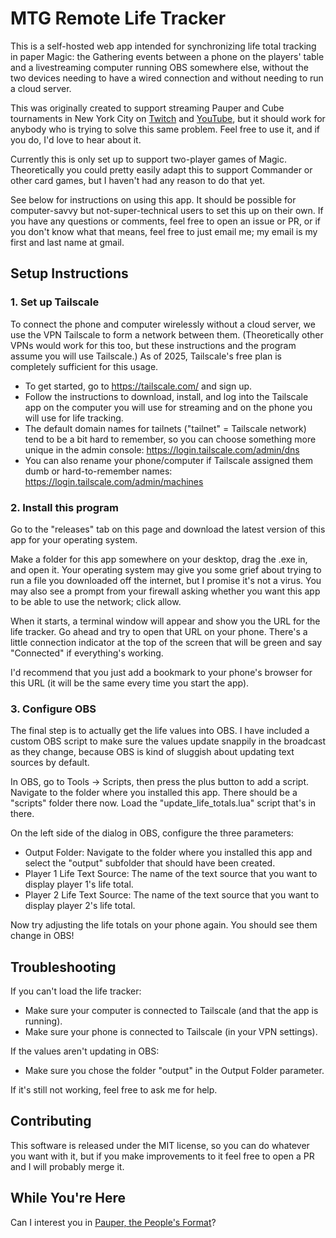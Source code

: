 # MTG Remote Life Tracker

This is a self-hosted web app intended for synchronizing life total tracking in paper Magic: the Gathering events between a phone on the players' table and a livestreaming computer running OBS somewhere else, without the two devices needing to have a wired connection and without needing to run a cloud server.

This was originally created to support streaming Pauper and Cube tournaments in New York City on [Twitch](https://www.twitch.tv/nyc_mtg/) and [YouTube](https://www.youtube.com/@nyc_mtg), but it should work for anybody who is trying to solve this same problem. Feel free to use it, and if you do, I'd love to hear about it.

Currently this is only set up to support two-player games of Magic. Theoretically you could pretty easily adapt this to support Commander or other card games, but I haven't had any reason to do that yet.

See below for instructions on using this app. It should be possible for computer-savvy but not-super-technical users to set this up on their own. If you have any questions or comments, feel free to open an issue or PR, or if you don't know what that means, feel free to just email me; my email is my first and last name at gmail.

## Setup Instructions

### 1. Set up Tailscale

To connect the phone and computer wirelessly without a cloud server, we use the VPN Tailscale to form a network between them. (Theoretically other VPNs would work for this too, but these instructions and the program assume you will use Tailscale.) As of 2025, Tailscale's free plan is completely sufficient for this usage.

-   To get started, go to https://tailscale.com/ and sign up.
-   Follow the instructions to download, install, and log into the Tailscale app on the computer you will use for streaming and on the phone you will use for life tracking.
-   The default domain names for tailnets ("tailnet" = Tailscale network) tend to be a bit hard to remember, so you can choose something more unique in the admin console: https://login.tailscale.com/admin/dns
-   You can also rename your phone/computer if Tailscale assigned them dumb or hard-to-remember names: https://login.tailscale.com/admin/machines

### 2. Install this program

Go to the "releases" tab on this page and download the latest version of this app for your operating system.

Make a folder for this app somewhere on your desktop, drag the .exe in, and open it. Your operating system may give you some grief about trying to run a file you downloaded off the internet, but I promise it's not a virus. You may also see a prompt from your firewall asking whether you want this app to be able to use the network; click allow.

When it starts, a terminal window will appear and show you the URL for the life tracker. Go ahead and try to open that URL on your phone. There's a little connection indicator at the top of the screen that will be green and say "Connected" if everything's working.

I'd recommend that you just add a bookmark to your phone's browser for this URL (it will be the same every time you start the app).

### 3. Configure OBS

The final step is to actually get the life values into OBS. I have included a custom OBS script to make sure the values update snappily in the broadcast as they change, because OBS is kind of sluggish about updating text sources by default.

In OBS, go to Tools -> Scripts, then press the plus button to add a script. Navigate to the folder where you installed this app. There should be a "scripts" folder there now. Load the "update_life_totals.lua" script that's in there.

On the left side of the dialog in OBS, configure the three parameters:

-   Output Folder: Navigate to the folder where you installed this app and select the "output" subfolder that should have been created.
-   Player 1 Life Text Source: The name of the text source that you want to display player 1's life total.
-   Player 2 Life Text Source: The name of the text source that you want to display player 2's life total.

Now try adjusting the life totals on your phone again. You should see them change in OBS!

## Troubleshooting

If you can't load the life tracker:

-   Make sure your computer is connected to Tailscale (and that the app is running).
-   Make sure your phone is connected to Tailscale (in your VPN settings).

If the values aren't updating in OBS:

-   Make sure you chose the folder "output" in the Output Folder parameter.

If it's still not working, feel free to ask me for help.

## Contributing

This software is released under the MIT license, so you can do whatever you want with it, but if you make improvements to it feel free to open a PR and I will probably merge it.

## While You're Here

Can I interest you in [Pauper, the People's Format](https://www.decksandthecity.org/)?
